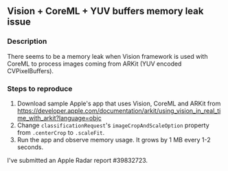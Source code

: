 ## Vision + CoreML + YUV buffers memory leak issue

### Description

There seems to be a memory leak when Vision framework is used with CoreML to process images coming from ARKit (YUV encoded CVPixelBuffers). 

### Steps to reproduce

1. Download sample Apple's app that uses Vision, CoreML and ARKit from https://developer.apple.com/documentation/arkit/using_vision_in_real_time_with_arkit?language=objc
2. Change `classificationRequest`'s `imageCropAndScaleOption` property from `.centerCrop` to `.scaleFit`.
3. Run the app and observe memory usage. It grows by 1 MB every 1-2 seconds. 

I've submitted an Apple Radar report #39832723.








